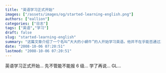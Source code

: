 ```yaml
---
title: "英语学习正式开始"
images: ["/assets/images/og/started-learning-english.png"]
authors: ["eallion"]
categories: ["日志"]
tags: ["英语","学习"]
draft: false
slug: "started-learning-english"
summary: "这篇文章介绍了一个名叫“大大的小蜗牛”的人开始学习英语。他并不在乎能否通过英语六级考试，只是希望先学起来。他鼓励自己说“GL”，表示要加油。"
date: "2008-10-06 07:20:51"
lastmod: "2008-10-06 07:20:51"
---
```


英语学习正式开始...
先不管能不能报 6 级...
学了再说...
GL...
